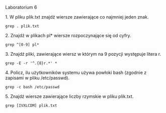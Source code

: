 Laboratorium 6 

1\. W pliku plik.txt znajdź wiersze zawierające co najmniej jeden znak.
```
grep . plik.txt
```
2\. Znajdź w plikach pl* wiersze rozpoczynające się od cyfry.
```
grep ^[0-9] pl*
```
3\. Znajdź pliki, zawierające wiersz w którym na 9 pozycji występuje litera r.
```
grep -E -r '^.{8}r.*' *
```
4\. Policz, ilu użytkowników systemu używa powłoki bash (zgodnie z zapisami w pliku /etc/passwd).
```
grep -c bash /etc/passwd
```
5\. Znajdź wiersze zawierające liczby rzymskie w pliku plik.txt.

```
grep [IVXLCDM] plik.txt
```
